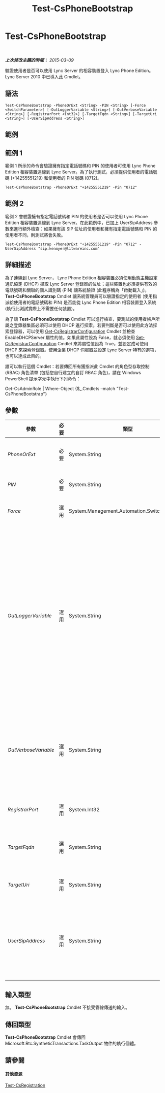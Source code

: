 ﻿---
title: Test-CsPhoneBootstrap
TOCTitle: Test-CsPhoneBootstrap
ms:assetid: b132446b-f264-405e-8e3a-971ab1c37694
ms:mtpsurl: https://technet.microsoft.com/zh-tw/library/Gg412852(v=OCS.15)
ms:contentKeyID: 49292029
ms.date: 08/24/2015
mtps_version: v=OCS.15
ms.translationtype: HT
---

# Test-CsPhoneBootstrap

 

_**上次修改主題的時間：** 2015-03-09_

驗證使用者是否可以使用 Lync Server 的相容裝置登入 Lync Phone Edition。 Lync Server 2010 中已導入此 Cmdlet。

## 語法

    Test-CsPhoneBootstrap -PhoneOrExt <String> -PIN <String> [-Force <SwitchParameter>] [-OutLoggerVariable <String>] [-OutVerboseVariable <String>] [-RegistrarPort <Int32>] [-TargetFqdn <String>] [-TargetUri <String>] [-UserSipAddress <String>]

## 範例

## 範例 1

範例 1 所示的命令會驗證擁有指定電話號碼和 PIN 的使用者可使用 Lync Phone Edition 相容裝置連線到 Lync Server。為了執行測試，必須提供使用者的電話號碼 (+14255551219) 和使用者的 PIN 號碼 (0712)。

    Test-CsPhoneBootstrap -PhoneOrExt "+14255551219" -Pin "0712"

## 範例 2

範例 2 會驗證擁有指定電話號碼和 PIN 的使用者是否可以使用 Lync Phone Edition 相容裝置連線到 Lync Server。在此範例中，已加上 UserSipAddress 參數來進行額外檢查：如果擁有該 SIP 位址的使用者和擁有指定電話號碼和 PIN 的使用者不同，則測試將會失敗。

    Test-CsPhoneBootstrap -PhoneOrExt "+14255551219" -Pin "0712" -UserSipAddress "sip:kenmyer@litwareinc.com"

## 詳細描述

為了連線到 Lync Server， Lync Phone Edition 相容裝置必須使用動態主機設定通訊協定 (DHCP) 擷取 Lync Server 登錄器的位址；這些裝置也必須提供有效的電話號碼和關聯的個人識別碼 (PIN) 讓系統驗證 (此程序稱為「啟動載入」)。 **Test-CsPhoneBootstrap** Cmdlet 讓系統管理員可以驗證指定的使用者 (使用指派給使用者的電話號碼和 PIN) 是否能從 Lync Phone Edition 相容裝置登入系統 (執行此測試實際上不需要任何裝置)。

為了讓 **Test-CsPhoneBootstrap** Cmdlet 可以進行檢查，要測試的使用者帳戶所屬之登錄器集區必須可以使用 DHCP 進行探索。若要判斷是否可以使用此方法探索登錄器，可以使用 [Get-CsRegistrarConfiguration](get-csregistrarconfiguration.md) Cmdlet 並檢查 EnableDHCPServer 屬性的值。如果此屬性設為 False，就必須使用 [Set-CsRegistrarConfiguration](set-csregistrarconfiguration.md) Cmdlet 來將屬性值設為 True，並設定成可使用 DHCP 來探索登錄器。使用企業 DHCP 伺服器並設定 Lync Server 特有的選項，也可以達成此目的。

誰可以執行這個 Cmdlet：若要傳回所有獲指派此 Cmdlet 的角色型存取控制 (RBAC) 角色清單 (包括您自行建立的自訂 RBAC 角色)，請在 Windows PowerShell 提示字元中執行下列命令：

Get-CsAdminRole | Where-Object {$\_.Cmdlets –match "Test-CsPhoneBootstrap"}

## 參數


<table>
<colgroup>
<col style="width: 25%" />
<col style="width: 25%" />
<col style="width: 25%" />
<col style="width: 25%" />
</colgroup>
<thead>
<tr class="header">
<th>參數</th>
<th>必要</th>
<th>類型</th>
<th>說明</th>
</tr>
</thead>
<tbody>
<tr class="odd">
<td><p><em>PhoneOrExt</em></p></td>
<td><p>必要</p></td>
<td><p>System.String</p></td>
<td><p>要測試的使用帳戶之電話號碼或分機號碼。例如：-PhoneOrExt &quot;+14255551219&quot;。</p></td>
</tr>
<tr class="even">
<td><p><em>PIN</em></p></td>
<td><p>必要</p></td>
<td><p>System.String</p></td>
<td><p>要測試的使用者帳戶之 PIN。</p></td>
</tr>
<tr class="odd">
<td><p><em>Force</em></p></td>
<td><p>選用</p></td>
<td><p>System.Management.Automation.SwitchParameter</p></td>
<td><p>隱藏執行命令時可能發生的非嚴重錯誤訊息。</p></td>
</tr>
<tr class="even">
<td><p><em>OutLoggerVariable</em></p></td>
<td><p>選用</p></td>
<td><p>System.String</p></td>
<td><p>如有指定此參數，會將執行 Cmdlet 的詳細輸出儲存在指定的變數中。此變數包含兩個方法 (ToHTML 和 ToXML)，可用於將輸出儲存為 HTML 或 XML 檔案。</p>
<p>若要將輸出儲存在名為 $TestOutput 的記錄器變數中，請使用下列語法：</p>
<p>-OutLoggerVariable TestOutput</p>
<p>附註：指定變數名稱時，請勿在前面加上 $ 字元。若要將儲存在記錄器變數中的資訊儲存為 HTML 檔案，請使用類似下列的命令：</p>
<p>$TestOutput.ToHTML() &gt; C:\Logs\TestOutput.html</p>
<p>若要將儲存在記錄器變數中的資訊儲存為 XML 檔案，請使用類似下列的命令：</p>
<p></p>
<p>$TestOutput.ToXML() &gt; C:\Logs\TestOutput.xml</p></td>
</tr>
<tr class="odd">
<td><p><em>OutVerboseVariable</em></p></td>
<td><p>選用</p></td>
<td><p>System.String</p></td>
<td><p>如有指定此參數，會將執行 Cmdlet 的詳細輸出儲存在指定的變數中。例如，若要將輸出儲存在名為 $TestOutput 的變數中，請使用下列語法：</p>
<p>-OutVerboseVariable TestOutput</p>
<p>指定變數名稱時，請勿在前面加上 $ 字元。</p></td>
</tr>
<tr class="even">
<td><p><em>RegistrarPort</em></p></td>
<td><p>選用</p></td>
<td><p>System.Int32</p></td>
<td><p>登錄器服務所使用的 SIP 連接埠。如果登錄器使用預設連接埠 5061，則不需要此參數。</p></td>
</tr>
<tr class="odd">
<td><p><em>TargetFqdn</em></p></td>
<td><p>選用</p></td>
<td><p>System.String</p></td>
<td><p>要測試的使用者帳戶所屬之登錄器集區的完整網域名稱 (FQDN)。若未指定，則將會使用 DHCP 探索來尋找登錄器集區。</p></td>
</tr>
<tr class="even">
<td><p><em>TargetUri</em></p></td>
<td><p>選用</p></td>
<td><p>System.String</p></td>
<td><p>憑證佈建服務的 URL。如果未包含此參數，則將使用 DHCP 探索來尋找目標 URI。</p></td>
</tr>
<tr class="odd">
<td><p><em>UserSipAddress</em></p></td>
<td><p>選用</p></td>
<td><p>System.String</p></td>
<td><p>文字中所使用之使用者帳戶的 SIP 位址；例如：-UserSipAddress &quot;sip:kenmyer@litwareinc.com&quot;。UserSipAddress 參數必須參考所提供的電話號碼和 PIN；如果所含的電話號碼和 PIN 不屬於 UserSipAddress 參數指定的使用者，則測試將會失敗。請注意，SIP 位址必須包含 &quot;sip:&quot; 首碼。</p></td>
</tr>
</tbody>
</table>


## 輸入類型

無。 **Test-CsPhoneBootstrap** Cmdlet 不接受管線傳送的輸入。

## 傳回類型

**Test-CsPhoneBootstrap** Cmdlet 會傳回 Microsoft.Rtc.SyntheticTransactions.TaskOutput 物件的執行個體。

## 請參閱

#### 其他資源

[Test-CsRegistration](test-csregistration.md)

